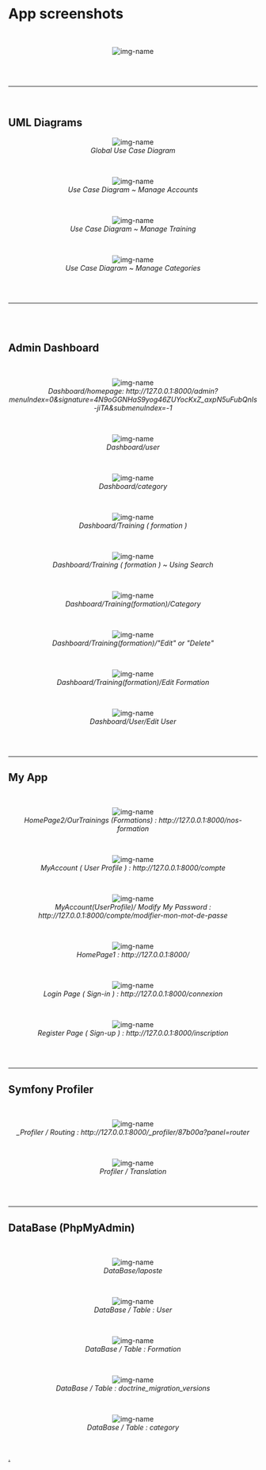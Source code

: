 # App screenshots 
<br/>




<p align="center">
  <img alt="img-name" src="https://i.imgur.com/VorVn8l.png">
</p><br/>


<br/>

---

<br/>

## UML Diagrams


<p align="center">
  <img alt="img-name" src="https://i.imgur.com/9selr0C.png">
  <br>
    <em> Global Use Case Diagram</em>
</p><br/>


<p align="center">
  <img alt="img-name" src="https://i.imgur.com/x3GmzV0.png">
  <br>
    <em> Use Case Diagram ~ Manage Accounts</em>
</p><br/>


<p align="center">
  <img alt="img-name" src="https://i.imgur.com/Sqowem2.png">
  <br>
    <em> Use Case Diagram ~ Manage Training</em>
</p><br/>


<p align="center">
  <img alt="img-name" src="https://i.imgur.com/5qsiSK9.png">
  <br>
    <em> Use Case Diagram ~ Manage Categories</em>
</p><br/>



<br/>

---



<br/><br/>

## Admin Dashboard 
<br/>
<p align="center">
  <img alt="img-name" src="https://i.imgur.com/O3W8mgn.png">
  <br>
    <em> Dashboard/homepage:  http://127.0.0.1:8000/admin?menuIndex=0&signature=4N9oGGNHaS9yog46ZUYocKxZ_axpN5uFubQnIs-jiTA&submenuIndex=-1 </em>
</p><br/>


<p align="center">
  <img alt="img-name" src="https://i.imgur.com/7Qcdwyc.png">
  <br>
    <em> Dashboard/user </em>
</p><br/>




<p align="center">
  <img alt="img-name" src="https://i.imgur.com/yZoZvHR.png">
  <br>
    <em> Dashboard/category </em>
</p><br/>

<p align="center">
  <img alt="img-name" src="https://i.imgur.com/fnHz8dw.png">
  <br>
    <em> Dashboard/Training ( formation ) </em>
</p><br/>


<p align="center">
  <img alt="img-name" src="https://i.imgur.com/JEgScTR.png">
  <br>
    <em> Dashboard/Training ( formation ) ~ Using Search</em>
</p><br/>


<p align="center">
  <img alt="img-name" src="https://i.imgur.com/Ei9wKPd.png">
  <br>
    <em> Dashboard/Training(formation)/Category</em>
</p><br/>


<p align="center">
  <img alt="img-name" src="https://i.imgur.com/1NLV59G.png">
  <br>
    <em> Dashboard/Training(formation)/"Edit" or "Delete"</em>
</p><br/>


<p align="center">
  <img alt="img-name" src="https://i.imgur.com/omsM6Hc.png">
  <br>
    <em>Dashboard/Training(formation)/Edit Formation</em>
</p><br/>


<p align="center">
  <img alt="img-name" src="https://i.imgur.com/qKURJbV.png">
  <br>
    <em>Dashboard/User/Edit User</em>
</p><br/>


<br/>

---

## My App 



<br/>

<p align="center">
  <img alt="img-name" src="https://i.imgur.com/AX7mPzB.png">
  <br>
    <em> HomePage2/OurTrainings (Formations) : http://127.0.0.1:8000/nos-formation</em>
</p><br/>



<p align="center">
  <img alt="img-name" src="https://i.imgur.com/R4Nrfej.png">
  <br>
    <em> MyAccount ( User Profile ) : http://127.0.0.1:8000/compte</em>
</p><br/>



<p align="center">
  <img alt="img-name" src="https://i.imgur.com/tVasoqD.png">
  <br>
    <em> MyAccount(UserProfile)/ Modify My Password : http://127.0.0.1:8000/compte/modifier-mon-mot-de-passe</em>
</p><br/>




<p align="center">
  <img alt="img-name" src="https://i.imgur.com/Q5f8G9q.png">
  <br>
    <em> HomePage1 : http://127.0.0.1:8000/</em>
</p><br/>




<p align="center">
  <img alt="img-name" src="https://i.imgur.com/yIMC7U1.png">
  <br>
    <em> Login Page ( Sign-in ) : http://127.0.0.1:8000/connexion</em>
</p><br/>




<p align="center">
  <img alt="img-name" src="https://i.imgur.com/x9ykWso.png">
  <br>
    <em> Register Page ( Sign-up ) : http://127.0.0.1:8000/inscription</em>
</p><br/>


<br/>

---

## Symfony Profiler

<br/>


<p align="center">
  <img alt="img-name" src="https://i.imgur.com/IXk3Cpy.png">
  <br>
    <em> _Profiler / Routing : http://127.0.0.1:8000/_profiler/87b00a?panel=router</em>
</p><br/>



<p align="center">
  <img alt="img-name" src="https://i.imgur.com/oe5R7cg.png">
  <br>
    <em> Profiler / Translation</em>
</p><br/>


<br/>

---

## DataBase (PhpMyAdmin) 

<br/>


<p align="center">
  <img alt="img-name" src="https://i.imgur.com/YaBkJnA.png">
  <br>
    <em> DataBase/laposte</em>
</p><br/>



<p align="center">
  <img alt="img-name" src="https://i.imgur.com/LQB2e7z.png">
  <br>
    <em> DataBase / Table : User</em>
</p><br/>



<p align="center">
  <img alt="img-name" src="https://i.imgur.com/Etkfcp3.png">
  <br>
    <em> DataBase / Table : Formation</em>
</p><br/>




<p align="center">
  <img alt="img-name" src="https://i.imgur.com/jyNGCy6.png">
  <br>
    <em> DataBase / Table : doctrine_migration_versions</em>
</p><br/>




<p align="center">
  <img alt="img-name" src="https://i.imgur.com/jpWiY6X.png">
  <br>
    <em> DataBase / Table : category</em>
</p><br/>




[.](https://imgur.com/a/FQaDAzL)
